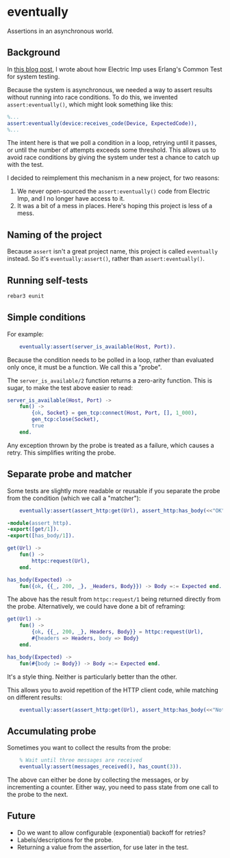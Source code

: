# eventually

Assertions in an asynchronous world.

## Background

In [this blog post](https://blog.differentpla.net/blog/2020/09/14/erlang-common-test/), I wrote about how Electric Imp
uses Erlang's Common Test for system testing.

Because the system is asynchronous, we needed a way to assert results without running into race conditions. To do this,
we invented `assert:eventually()`, which might look something like this:

```erlang
%...
assert:eventually(device:receives_code(Device, ExpectedCode)),
%...
```

The intent here is that we poll a condition in a loop, retrying until it passes, or until the number of attempts exceeds
some threshold. This allows us to avoid race conditions by giving the system under test a chance to catch up with the
test.

I decided to reimplement this mechanism in a new project, for two reasons:

1. We never open-sourced the `assert:eventually()` code from Electric Imp, and I no longer have access to it.
2. It was a bit of a mess in places. Here's hoping this project is less of a mess.

## Naming of the project

Because `assert` isn't a great project name, this project is called `eventually` instead. So it's `eventually:assert()`,
rather than `assert:eventually()`.

## Running self-tests

```sh
rebar3 eunit
```

## Simple conditions

For example:

```erlang
    eventually:assert(server_is_available(Host, Port)).
```

Because the condition needs to be polled in a loop, rather than evaluated only once, it must be a function. We call this
a "probe".

The `server_is_available/2` function returns a zero-arity function. This is sugar, to make the test above easier to
read:

```erlang
server_is_available(Host, Port) ->
    fun() ->
        {ok, Socket} = gen_tcp:connect(Host, Port, [], 1_000),
        gen_tcp:close(Socket),
        true
    end.
```

Any exception thrown by the probe is treated as a failure, which causes a retry. This simplifies writing the probe.

## Separate probe and matcher

Some tests are slightly more readable or reusable if you separate the probe from the condition (which we call a "matcher"):

```erlang
    eventually:assert(assert_http:get(Url), assert_http:has_body(<<"OK">>)).
```

```erlang
-module(assert_http).
-export([get/1]).
-export([has_body/1]).

get(Url) ->
    fun() ->
        httpc:request(Url),
    end.

has_body(Expected) ->
    fun({ok, {{_, 200, _}, _Headers, Body}}) -> Body =:= Expected end.
```

The above has the result from `httpc:request/1` being returned directly from the probe. Alternatively, we could have done a bit of reframing:

```erlang
get(Url) ->
    fun() ->
        {ok, {{_, 200, _}, Headers, Body}} = httpc:request(Url),
        #{headers => Headers, body => Body}
    end.

has_body(Expected) ->
    fun(#{body := Body}) -> Body =:= Expected end.
```

It's a style thing. Neither is particularly better than the other.

This allows you to avoid repetition of the HTTP client code, while matching on different results:

```erlang
    eventually:assert(assert_http:get(Url), assert_http:has_body(<<"Not found">>)).
```

## Accumulating probe

Sometimes you want to collect the results from the probe:

```erlang
    % Wait until three messages are received
    eventually:assert(messages_received(), has_count(3)).
```

The above can either be done by collecting the messages, or by incrementing a counter. Either way, you need to pass
state from one call to the probe to the next.

## Future

- Do we want to allow configurable (exponential) backoff for retries?
- Labels/descriptions for the probe.
- Returning a value from the assertion, for use later in the test.
